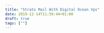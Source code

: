 ```yaml
---
title: "Strato Mail With Digital Ocean Vps"
date: 2019-12-14T11:59:44+01:00
draft: true
tags: [""] 
---
```


